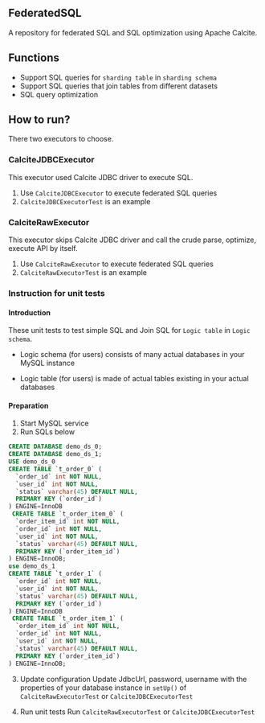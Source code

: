 
## FederatedSQL
A repository for federated SQL and SQL optimization using Apache Calcite.

## Functions
- Support SQL queries for `sharding table` in `sharding schema`
- Support SQL queries that join tables from different datasets 
- SQL query optimization

## How to run?
There two executors to choose.

### CalciteJDBCExecutor

This executor used Calcite JDBC driver to execute SQL.
1. Use `CalciteJDBCExecutor` to execute federated SQL queries
2. `CalciteJDBCExecutorTest` is an example
    
### CalciteRawExecutor

This executor skips Calcite JDBC driver and call the crude parse, optimize, execute API by itself.
1. Use `CalciteRawExecutor` to execute federated SQL queries
2. `CalciteRawExecutorTest` is an example


### Instruction for unit tests

#### Introduction
These unit tests to test simple SQL and Join SQL for `Logic table` in `Logic schema`.

- Logic schema (for users) consists of many actual databases in your MySQL instance

- Logic table (for users) is made of actual tables existing in your actual databases

#### Preparation
1. Start MySQL service
2. Run SQLs below
```sql
CREATE DATABASE demo_ds_0;
CREATE DATABASE demo_ds_1;
USE demo_ds_0
CREATE TABLE `t_order_0` (
  `order_id` int NOT NULL,
  `user_id` int NOT NULL,
  `status` varchar(45) DEFAULT NULL,
  PRIMARY KEY (`order_id`)
) ENGINE=InnoDB
 CREATE TABLE `t_order_item_0` (
  `order_item_id` int NOT NULL,
  `order_id` int NOT NULL,
  `user_id` int NOT NULL,
  `status` varchar(45) DEFAULT NULL,
  PRIMARY KEY (`order_item_id`)
) ENGINE=InnoDB;
use demo_ds_1
CREATE TABLE `t_order_1` (
  `order_id` int NOT NULL,
  `user_id` int NOT NULL,
  `status` varchar(45) DEFAULT NULL,
  PRIMARY KEY (`order_id`)
) ENGINE=InnoDB
 CREATE TABLE `t_order_item_1` (
  `order_item_id` int NOT NULL,
  `order_id` int NOT NULL,
  `user_id` int NOT NULL,
  `status` varchar(45) DEFAULT NULL,
  PRIMARY KEY (`order_item_id`)
) ENGINE=InnoDB;
```
3. Update configuration
Update JdbcUrl, password, username with the properties of your database instance in `setUp()` of `CalciteRawExecutorTest` or `CalciteJDBCExecutorTest`

4. Run unit tests
Run `CalciteRawExecutorTest` or `CalciteJDBCExecutorTest`
